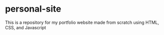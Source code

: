 # personal-site
This is a repository for my portfolio website made from scratch using HTML, CSS, and Javascript
